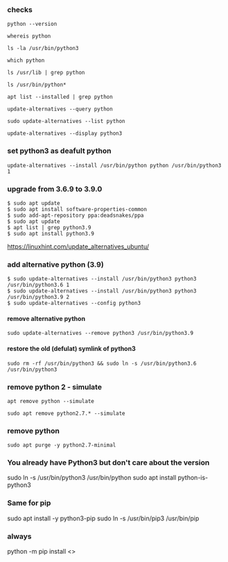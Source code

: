 ### checks 
```
python --version
```
```
whereis python
```
```
ls -la /usr/bin/python3
```
```
which python
```
```
ls /usr/lib | grep python
```
```
ls /usr/bin/python*
```
```
apt list --installed | grep python
```
```
update-alternatives --query python
```
```
sudo update-alternatives --list python
```
```
update-alternatives --display python3
```


### set python3 as deafult python
```
update-alternatives --install /usr/bin/python python /usr/bin/python3 1
```


### upgrade from 3.6.9 to 3.9.0
```
$ sudo apt update
$ sudo apt install software-properties-common
$ sudo add-apt-repository ppa:deadsnakes/ppa
$ sudo apt update
$ apt list | grep python3.9
$ sudo apt install python3.9
```

https://linuxhint.com/update_alternatives_ubuntu/
### add alternative python (3.9)
```
$ sudo update-alternatives --install /usr/bin/python3 python3 /usr/bin/python3.6 1
$ sudo update-alternatives --install /usr/bin/python3 python3 /usr/bin/python3.9 2
$ sudo update-alternatives --config python3
```

#### remove alternative python
```
sudo update-alternatives --remove python3 /usr/bin/python3.9
```

#### restore the old (defulat) symlink of python3
```
sudo rm -rf /usr/bin/python3 && sudo ln -s /usr/bin/python3.6 /usr/bin/python3
```


### remove python 2 - simulate
```
apt remove python --simulate
```
```
sudo apt remove python2.7.* --simulate
```



### remove python
```
sudo apt purge -y python2.7-minimal
```

### You already have Python3 but don't care about the version 
sudo ln -s /usr/bin/python3 /usr/bin/python
sudo apt install python-is-python3

### Same for pip
sudo apt install -y python3-pip
sudo ln -s /usr/bin/pip3 /usr/bin/pip



### always 
python -m pip install <>
















